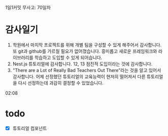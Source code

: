 1일1커밋 무사고: 70일차

# 감사일기

1. 학원에서 마지막 프로젝트를 위해 개별 팀을 구성할 수 있게 해주어서 감사합니다. 또 git과 github를 가르칠 필요가 없어졌습니다. 흥미롭고 새로운 프레임워크와 라이브러리를 학습하고 도입할 수 있게 되어습니다.
2. Nest.js 튜토리얼에 감사합니다. 12, 13 점진적 도입이라는 것에 감사합니다.
3. "There are a Lot of Really Bad Teachers Out There"라는 것을 알고 있어서 감사합니다. 어제 선정했던 튜토리얼의 교육능력이 현저히 떨어져서 다른 튜토리얼을 다시 선정하는데 과감히 결정할 수 있었습니다.

02:08

# todo

- [x] 튜토리얼 컴포넌트
